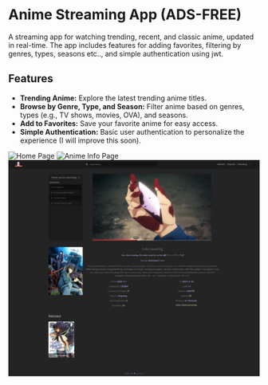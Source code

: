 # Anime Streaming App (ADS-FREE)

A streaming app for watching trending, recent, and classic anime, updated in real-time. The app includes features for adding favorites, filtering by genres, types, seasons etc.., and simple authentication using jwt.

## Features

- **Trending Anime:** Explore the latest trending anime titles.
- **Browse by Genre, Type, and Season:** Filter anime based on genres, types (e.g., TV shows, movies, OVA), and seasons.
- **Add to Favorites:** Save your favorite anime for easy access.
- **Simple Authentication:** Basic user authentication to personalize the experience (I will improve this soon).


![Home Page](public/images/home-page.png)
![Anime Info Page](public/images/animeinfo-page.png)
![Watch Page](public/images/watch-page.png)



